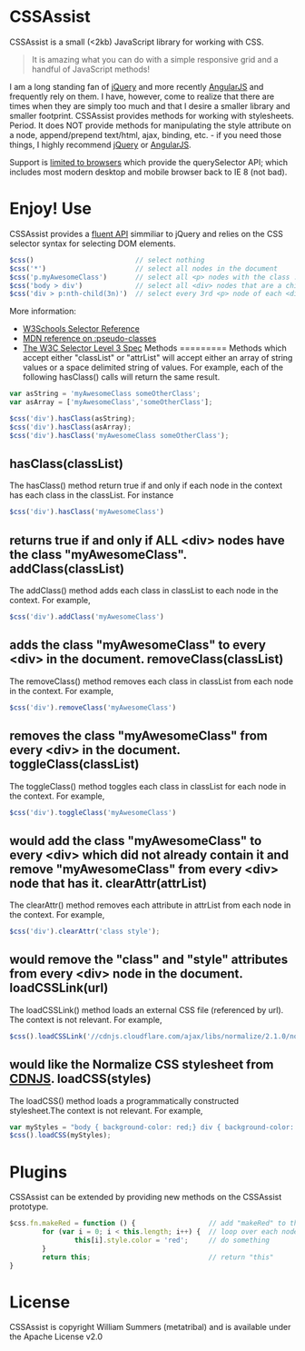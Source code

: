 CSSAssist
=========

CSSAssist is a small (<2kb) JavaScript library for working with CSS.

> It is amazing what you can do with a simple responsive grid and a handful of JavaScript methods!

I am a long standing fan of [jQuery](http://jquery.com/) and more recently [AngularJS](http://angularjs.org/) and frequently rely on them.  I have, however, come to realize that there are times when they are simply too much and that I desire a smaller library and smaller footprint.  CSSAssist provides methods for working with stylesheets. Period.  It does NOT provide methods for manipulating the style attribute on a node, append/prepend text/html, ajax, binding, etc. - if you need those things, I highly recommend [jQuery](http://jquery.com/) or [AngularJS](http://angularjs.org/).

Support is [limited to browsers](http://caniuse.com/queryselector) which provide the querySelector API; which includes most modern desktop and mobile browser back to IE 8 (not bad).

Enjoy!
Use
===
CSSAssist provides a [fluent API](http://en.wikipedia.org/wiki/Fluent_interface) simmiliar to jQuery and relies on the CSS selector syntax for selecting DOM elements.
```javascript
$css()                         // select nothing
$css('*')                      // select all nodes in the document
$css('p.myAwesomeClass')       // select all <p> nodes with the class .myAwesomeClass
$css('body > div')             // select all <div> nodes that are a child of <body>
$css('div > p:nth-child(3n)')  // select every 3rd <p> node of each <div> node
```
More information:
* [W3Schools Selector Reference](http://www.w3schools.com/cssref/css_selectors.asp)
* [MDN reference on :pseudo-classes](https://developer.mozilla.org/en-US/docs/Web/CSS/Pseudo-classes)
* [The W3C Selector Level 3 Spec](http://www.w3.org/TR/css3-selectors/)
Methods
=========
Methods which accept either "classList" or "attrList" will accept either an array of string values or a space delimited string of values. For example, each of the following hasClass() calls will return the same result.
```javascript
var asString = 'myAwesomeClass someOtherClass';
var asArray = ['myAwesomeClass','someOtherClass'];

$css('div').hasClass(asString);
$css('div').hasClass(asArray);
$css('div').hasClass('myAwesomeClass someOtherClass');
```
hasClass(classList)
-------------------
The hasClass() method return true if and only if each node in the context has each class in the classList.  For instance
```javascript
$css('div').hasClass('myAwesomeClass')
```
returns true if and only if ALL &lt;div&gt; nodes have the class "myAwesomeClass".
addClass(classList)
--------------------
The addClass() method adds each class in classList to each node in the context. For example,
```javascript
$css('div').addClass('myAwesomeClass')
```
adds the class "myAwesomeClass" to every &lt;div&gt; in the document.
removeClass(classList)
-----------------------
The removeClass() method removes each class in classList from each node in the context. For example,
```javascript
$css('div').removeClass('myAwesomeClass')
```
removes the class "myAwesomeClass" from every &lt;div&gt; in the document.
toggleClass(classList)
----------------------
The toggleClass() method toggles each class in classList for each node in the context. For example,
```javascript
$css('div').toggleClass('myAwesomeClass')
```
would add the class "myAwesomeClass" to every &lt;div&gt; which did not already contain it and remove "myAwesomeClass" from every &lt;div&gt; node that has it.
clearAttr(attrList)
---------------------
The clearAttr() method removes each attribute in attrList from each node in the context.  For example,
```javascript
$css('div').clearAttr('class style');
```
would remove the "class" and "style" attributes from every &lt;div&gt; node in the document.
loadCSSLink(url)
-----------------
The loadCSSLink() method loads an external CSS file (referenced by url).  The context is not relevant.  For example,
```javascript
$css().loadCSSLink('//cdnjs.cloudflare.com/ajax/libs/normalize/2.1.0/normalize.css);
```
would like the Normalize CSS stylesheet from [CDNJS](http://cdnjs.com/).
loadCSS(styles)
----------------
The loadCSS() method loads a programmatically constructed stylesheet.The context is not relevant. For example,
```javascript
var myStyles = "body { background-color: red;} div { background-color: yellow;}";
$css().loadCSS(myStyles);
```
Plugins
=======
CSSAssist can be extended by providing new methods on the CSSAssist prototype.
```javascript
$css.fn.makeRed = function () {                  // add "makeRed" to the CSSAssist prototype
        for (var i = 0; i < this.length; i++) {  // loop over each node in the context
                this[i].style.color = 'red';     // do something
        }
        return this;                             // return "this"
}
```
License
=======
CSSAssist is copyright William Summers (metatribal) and is available under the Apache License v2.0

